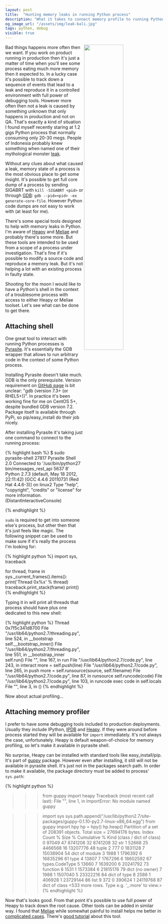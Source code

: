 ```yaml
---
layout: post
title:  "Hunting memory leaks in running Python process"
description: "What it takes to connect memory profile to running Python process"
og_image_url: "/assets/img/leak-bali.jpg"
tags: python, debug
visible: true
---
```

<img src="{{ page.og_image_url }}" align="right" width="50%"/>

Bad things happens more often then we want. If you work on product running in production then it's just a matter of time when you'll see some process eating much more memory then it expected to. In a lucky case it's possible to track down a sequence of events that lead to a leak and reproduce it in a controlled environment with full power of debugging tools. However more often then not a leak is caused by something unknown that only happens in production and not on QA. That's exactly a kind of situation I found myself recently staring at 1.2 gigs Python process that normally consuming only 20-30 megs. People of Indonesia probably knew something when named one of their mythological monster [leak](http://en.wikipedia.org/wiki/Leyak).

Without any clues about what caused a leak, memory state of a process is the most obvious place to get some insight. It's possible to get full core dump of a process by sending SIGABRT with `kill -SIGABRT <pid>` or through [GDB](https://www.gnu.org/software/gdb/): `gdb --pid=<pid> -ex generate-core-file`. However Python code dumps are not easy to work with (at least for me). 

There's some special tools designed to help with memory leaks in Python. I'm aware of [Heapy][heapy] and [Meliae][meliae] and probably there's some more. But these tools are intended to be used from a scope of a process under investigation. That's fine if it's possible to modify a source code and reproduce a memory leak. But it's not helping a lot with an existing process in faulty state.

Shooting for the moon I would like to have a Python's shell in the context of a troublesome process with access to either Heapy or Meliae toolset. Let's see what can be done to get there.

## Attaching shell ##

One great tool to interact with running Python processes is [Pyrasite](http://pyrasite.readthedocs.org/). It's essentially the GDB wrapper that allows to run arbitrary code in the context of some Python process.

Installing Pyrasite doesn't take much. GDB is the only prerequisite. Version requirement on [GitHub page](https://github.com/lmacken/pyrasite) is bit unclear: "gdb (version 7.3+ (or RHEL5+))". In practice it's been working fine for me on CentOS 5+, despite bundled GDB version 7.2. Package itself is available through PyPi, so pip/easy_install do their job nicely.

After installing Pyrasite it's taking just one command to connect to the running process:

{% highlight bash %}
$ sudo pyrasite-shell 27817
Pyrasite Shell 2.0
Connected to '/usr/bin/python27 bin/messages_rest_api 5637 8'
Python 2.7.3 (default, May 18 2012, 22:11:42)
[GCC 4.4.6 20110731 (Red Hat 4.4.6-3)] on linux2
Type "help", "copyright", "credits" or "license" for more information.
(DistantInteractiveConsole)
>>>
{% endhighlight %}

`sudo` is required to get into someone else's process, but other then that it's just feels like magic. The following snippet can be used to make sure if it's really the process I'm looking for:

{% highlight python %}
import sys, traceback

for thread, frame in sys._current_frames().items():
    print('Thread 0x%x' % thread)
    traceback.print_stack(frame)
    print()
{% endhighlight %}

Typing it in will print all threads that process should have plus one dedicated to this new shell:

{% highlight python %}
Thread 0x7f5c341d8700
  File "/usr/lib64/python2.7/threading.py", line 524, in __bootstrap
    self.__bootstrap_inner()
  File "/usr/lib64/python2.7/threading.py", line 551, in __bootstrap_inner
    self.run()
  File "<string>", line 167, in run
  File "/usr/lib64/python2.7/code.py", line 243, in interact
    more = self.push(line)
  File "/usr/lib64/python2.7/code.py", line 265, in push
    more = self.runsource(source, self.filename)
  File "/usr/lib64/python2.7/code.py", line 87, in runsource
    self.runcode(code)
  File "/usr/lib64/python2.7/code.py", line 103, in runcode
    exec code in self.locals
  File "<console>", line 3, in <module>
()
{% endhighlight %}

Now about actual profiling...

## Attaching memory profiler ##

I prefer to have some debugging tools included to production deployments. Usually they include IPython, [IPDB](https://pypi.python.org/pypi/ipdb) and [Heapy][heapy]. If they were around before process started they will be available for `import` immediately. It's not always the case, unfortunately. Heapy is default weapon-of-choice for memory profiling, so let's make it available in pyrasite shell.

No surprise, Heapy can be installed with standard tools like easy_install/pip. It's part of [guppy](https://pypi.python.org/pypi/guppy) package. However even after installing, it still will not be available in pyrasite shell. It's just not in the packages search path. In order to make it available, the package directory must be added to process' `sys.path`:

{% highlight python %}
>>> from guppy import heapy
Traceback (most recent call last):
  File "<console>", line 1, in <module>
ImportError: No module named guppy

>>> import sys
>>> sys.path.append("/usr/lib/python2.7/site-packages/guppy-0.1.10-py2.7-linux-x86_64.egg")
>>> from guppy import hpy
>>> hp = hpy()
>>> hp.heap()
Partition of a set of 208391 objects. Total size = 27694176 bytes.
 Index  Count   %     Size   % Cumulative  % Kind (class / dict of class)
     0  97049  47  8741208  32   8741208  32 str
     1  52668  25  4466568  16  13207776  48 tuple
     2    777   0  1831128   7  15038904  54 dict of module
     3   1988   1  1796392   6  16835296  61 type
     4  13807   7  1767296   6  18602592  67 types.CodeType
     5  13660   7  1639200   6  20241792  73 function
     6   1531   1  1573384   6  21815176  79 dict (no owner)
     7   1988   1  1507040   5  23322216  84 dict of type
     8   2586   1   406928   1  23729144  86 list
     9    372   0   390624   1  24119768  87 dict of class
<533 more rows. Type e.g. '_.more' to view.>
{% endhighlight %}

Now that's looks good. From that point it's possible to use full power of Heapy to track down the root cause. Other tools can be added in similar way. I found that [Meliae][meliae] while somewhat painful to install helps me better in [complicated cases](https://github.com/celery/kombu/issues/159). There's [good tutorial](http://jam-bazaar.blogspot.com/2010/08/step-by-step-meliae.html) about this tool.

[meliae]: https://launchpad.net/meliae
[heapy]: http://guppy-pe.sourceforge.net/#Heapy
